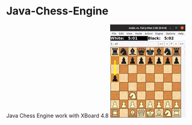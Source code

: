 # Java-Chess-Engine
Java Chess Engine work with XBoard 4.8
![alt-text](https://github.com/SergiuBabin/Java-Chess-Engine/blob/main/chess.gif)
